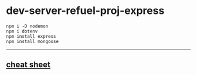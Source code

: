 # dev-server-refuel-proj-express

```code
npm i -D nodemon
npm i dotenv
npm install express
npm install mongoose
```

---

## [cheat sheet](https://github.com/xdpiqbx/goit-node-js-homeworks/tree/02-express)
